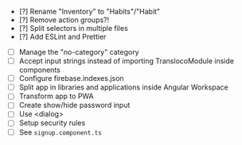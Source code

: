 - [?] Rename "Inventory" to "Habits"/"Habit"
- [?] Remove action groups?!
- [?] Split selectors in multiple files
- [?] Add ESLint and Prettier
- [ ] Manage the "no-category" category
- [ ] Accept input strings instead of importing TranslocoModule inside components
- [ ] Configure firebase.indexes.json
- [ ] Split app in libraries and applications inside Angular Workspace
- [ ] Transform app to PWA
- [ ] Create show/hide password input
- [ ] Use &lt;dialog&gt;
- [ ] Setup security rules
- [ ] See `signup.component.ts`
